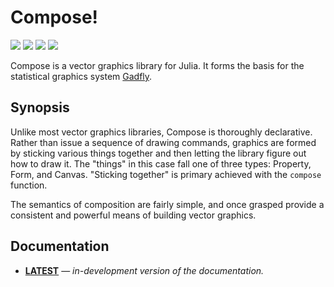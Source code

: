 # Compose!

[![][docs-latest-img]][docs-latest-url] [![][pkg-0.6-img]][pkg-0.6-url] [![][travis-img]][travis-url] [![][codecov-img]][codecov-url]

Compose is a vector graphics library for Julia.
It forms the basis for the statistical graphics system
[Gadfly](https://github.com/GiovineItalia/Gadfly.jl).

## Synopsis

Unlike most vector graphics libraries, Compose is thoroughly declarative. Rather
than issue a sequence of drawing commands, graphics are formed by sticking
various things together and then letting the library figure out how to draw it.
The "things" in this case fall one of three types: Property, Form, and Canvas.
"Sticking together" is primary achieved with the `compose` function.

The semantics of composition are fairly simple, and once grasped provide a
consistent and powerful means of building vector graphics.

## Documentation

- [**LATEST**][docs-latest-url] &mdash; *in-development version of the documentation.*

[docs-latest-img]: https://img.shields.io/badge/docs-latest-blue.svg
[docs-latest-url]: https://giovineitalia.github.io/Compose.jl/latest

[pkg-0.6-img]: http://pkg.julialang.org/badges/Compose_0.6.svg
[pkg-0.6-url]: http://pkg.julialang.org/?pkg=Compose

[travis-img]: http://img.shields.io/travis/GiovineItalia/Compose.jl.svg
[travis-url]: https://travis-ci.org/GiovineItalia/Compose.jl
[codecov-img]: https://codecov.io/gh/GiovineItalia/Compose.jl/branch/master/graph/badge.svg
[codecov-url]: https://codecov.io/gh/GiovineItalia/Compose.jl
